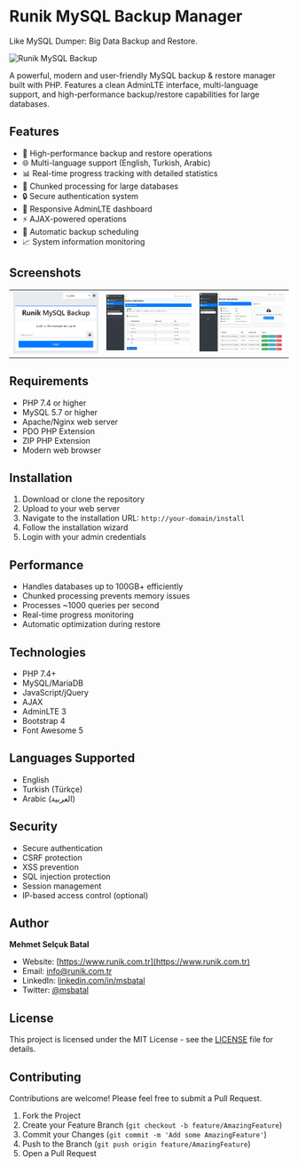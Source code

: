 # Runik MySQL Backup Manager
Like MySQL Dumper: Big Data Backup and Restore.

![Runik MySQL Backup](https://hucrem.com)

A powerful, modern and user-friendly MySQL backup & restore manager built with PHP. Features a clean AdminLTE interface, multi-language support, and high-performance backup/restore capabilities for large databases.

## Features

- 🚀 High-performance backup and restore operations
- 🌐 Multi-language support (English, Turkish, Arabic)
- 📊 Real-time progress tracking with detailed statistics
- 💾 Chunked processing for large databases
- 🔒 Secure authentication system
- 📱 Responsive AdminLTE dashboard
- ⚡ AJAX-powered operations
- 🔄 Automatic backup scheduling
- 📈 System information monitoring

## Screenshots

<table>
  <tr>
    <td><img src="screenshots/login.png" alt="Login Screen" width="300"/></td>
    <td><img src="screenshots/backup.png" alt="Backup Process" width="300"/></td>
    <td><img src="screenshots/restore.png" alt="Restore Process" width="300"/></td>
  </tr>
</table>

## Requirements

- PHP 7.4 or higher
- MySQL 5.7 or higher
- Apache/Nginx web server
- PDO PHP Extension
- ZIP PHP Extension
- Modern web browser

## Installation

1. Download or clone the repository
2. Upload to your web server
3. Navigate to the installation URL: `http://your-domain/install`
4. Follow the installation wizard
5. Login with your admin credentials

## Performance

- Handles databases up to 100GB+ efficiently
- Chunked processing prevents memory issues
- Processes ~1000 queries per second
- Real-time progress monitoring
- Automatic optimization during restore

## Technologies

- PHP 7.4+
- MySQL/MariaDB
- JavaScript/jQuery
- AJAX
- AdminLTE 3
- Bootstrap 4
- Font Awesome 5

## Languages Supported

- English
- Turkish (Türkçe)
- Arabic (العربية)

## Security

- Secure authentication
- CSRF protection
- XSS prevention
- SQL injection protection
- Session management
- IP-based access control (optional)

## Author

**Mehmet Selçuk Batal**
- Website: [https://www.runik.com.tr](https://www.runik.com.tr)
- Email: [info@runik.com.tr](mailto:info@runik.com.tr)
- LinkedIn: [linkedin.com/in/msbatal](https://linkedin.com/in/msbatal)
- Twitter: [@msbatal](https://twitter.com/msbatal)

## License

This project is licensed under the MIT License - see the [LICENSE](LICENSE) file for details.

## Contributing

Contributions are welcome! Please feel free to submit a Pull Request.

1. Fork the Project
2. Create your Feature Branch (`git checkout -b feature/AmazingFeature`)
3. Commit your Changes (`git commit -m 'Add some AmazingFeature'`)
4. Push to the Branch (`git push origin feature/AmazingFeature`)
5. Open a Pull Request